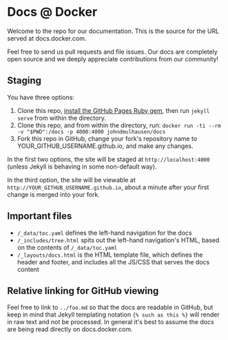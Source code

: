 # Docs @ Docker

Welcome to the repo for our documentation. This is the source for the URL
served at docs.docker.com. 

Feel free to send us pull requests and file issues. Our docs are completely
open source and we deeply appreciate contributions from our community!

## Staging

You have three options:

1. Clone this repo, [install the GitHub Pages Ruby gem](https://help.github.com/articles/setting-up-your-github-pages-site-locally-with-jekyll/), then run `jekyll serve` from within the directory.
2. Clone this repo, and from within the directory, run:
   `docker run -ti --rm -v "$PWD":/docs -p 4000:4000 johndmulhausen/docs`
3. Fork this repo in GitHub, change your fork's repository name to YOUR_GITHUB_USERNAME.github.io, and make any changes.

In the first two options, the site will be staged at `http://localhost:4000` (unless Jekyll is behaving in some non-default way).

In the third option, the site will be viewable at `http://YOUR_GITHUB_USERNAME.github.io`, about a minute after your first change is merged into your fork.

## Important files

- `/_data/toc.yaml` defines the left-hand navigation for the docs
- `/_includes/tree.html` spits out the left-hand navigation's HTML, based on the contents of `/_data/toc.yaml`
- `/_layouts/docs.html` is the HTML template file, which defines the header and footer, and includes all the JS/CSS that serves the docs content

## Relative linking for GitHub viewing

Feel free to link to `../foo.md` so that the docs are readable in GitHub, but keep in mind that Jekyll templating notation
`{% such as this %}` will render in raw text and not be processed. In general it's best to assume the docs are being read
directly on docs.docker.com. 

